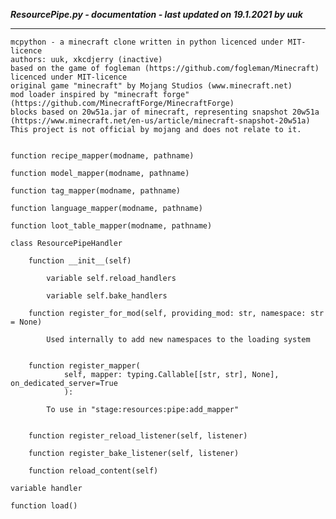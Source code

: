 ***ResourcePipe.py - documentation - last updated on 19.1.2021 by uuk***
___

    mcpython - a minecraft clone written in python licenced under MIT-licence
    authors: uuk, xkcdjerry (inactive)
    based on the game of fogleman (https://github.com/fogleman/Minecraft) licenced under MIT-licence
    original game "minecraft" by Mojang Studios (www.minecraft.net)
    mod loader inspired by "minecraft forge" (https://github.com/MinecraftForge/MinecraftForge)
    blocks based on 20w51a.jar of minecraft, representing snapshot 20w51a
    (https://www.minecraft.net/en-us/article/minecraft-snapshot-20w51a)
    This project is not official by mojang and does not relate to it.


    function recipe_mapper(modname, pathname)

    function model_mapper(modname, pathname)

    function tag_mapper(modname, pathname)

    function language_mapper(modname, pathname)

    function loot_table_mapper(modname, pathname)

    class ResourcePipeHandler

        function __init__(self)

            variable self.reload_handlers

            variable self.bake_handlers

        function register_for_mod(self, providing_mod: str, namespace: str = None)
            
            Used internally to add new namespaces to the loading system


        function register_mapper(
                self, mapper: typing.Callable[[str, str], None], on_dedicated_server=True
                ):
            
            To use in "stage:resources:pipe:add_mapper"


        function register_reload_listener(self, listener)

        function register_bake_listener(self, listener)

        function reload_content(self)

    variable handler

    function load()